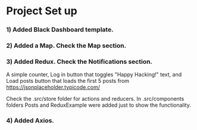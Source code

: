 # Project Set up

 <h3> 1) Added Black Dashboard template. </h3>

 <h3> 2) Added a Map. Check the Map section. </h3>

 <h3> 3) Added Redux. Check the Notifications section. </h3>
 
   A simple counter, Log in button that toggles "Happy Hacking!" text, and Load posts button that loads the first 5 posts from https://jsonplaceholder.typicode.com/
   
   Check the .src/store folder for actions and reducers. In .src/components folders Posts and ReduxExample were added just to show the functionality. 
   
  <h3> 4) Added Axios. </h3>
   
   
